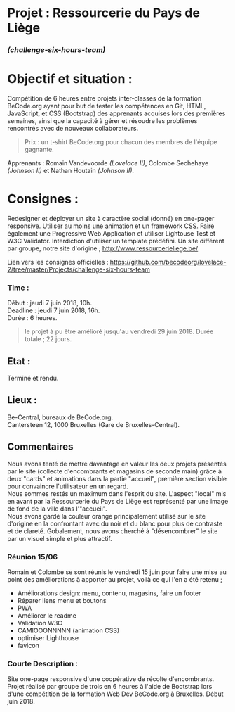 
# Projet : Ressourcerie du Pays de Liège 
### *(challenge-six-hours-team)*

# Objectif et situation :
Compétition de 6 heures entre projets inter-classes de la formation BeCode.org ayant pour but de tester les compétences en Git, HTML, JavaScript, et CSS (Bootstrap) des apprenants acquises lors des premières semaines, ainsi que la capacité à gérer et résoudre les problèmes rencontrés avec de nouveaux collaborateurs.  

> Prix : un t-shirt BeCode.org pour chacun des membres de l'équipe gagnante. 

Apprenants : Romain Vandevoorde *(Lovelace II)*, Colombe Sechehaye *(Johnson II)* et Nathan Houtain *(Johnson II)*.

# Consignes :
Redesigner et déployer un site à caractère social (donné) en one-pager responsive. Utiliser au moins une animation et un framework CSS. Faire également une Progressive Web Application et utiliser Lightouse Test et W3C Validator. Interdiction d'utiliser un template prédéfini. Un site différent par groupe, notre site d'origine ; http://www.ressourcerieliege.be/
 
Lien vers les consignes officielles : https://github.com/becodeorg/lovelace-2/tree/master/Projects/challenge-six-hours-team

### Time :
Début : jeudi 7 juin 2018, 10h.   
Deadline : jeudi 7 juin 2018, 16h.  
Durée : 6 heures.

> le projet à pu être amélioré jusqu'au vendredi 29 juin 2018. Durée totale ; 22 jours.  

## Etat :
Terminé et rendu.

## Lieux :
Be-Central, bureaux de BeCode.org.  
Cantersteen 12, 1000 Bruxelles (Gare de Bruxelles-Central).

## Commentaires

Nous avons tenté de mettre davantage en valeur les deux projets présentés par le site (collecte d'encombrants et magasins de seconde main) grâce à deux "cards" et animations dans la partie "accueil", première section visible pour convaincre l'utilisateur en un regard.  
Nous sommes restés un maximum dans l'esprit du site. L'aspect "local" mis en avant par la Ressourcerie du Pays de Liège est représenté par une image de fond de la ville dans l'"accueil".    
Nous avons gardé la couleur orange principalement utilisé sur le site d'origine en la confrontant avec du noir et du blanc pour plus de contraste et de clareté. Gobalement, nous avons cherché à "désencombrer" le site par un visuel simple et plus attractif. 

### Réunion 15/06
  
Romain et Colombe se sont réunis le vendredi 15 juin pour faire une mise au point des améliorations à apporter au projet,
voilà ce qui l'en a été retenu ;
  
* Améliorations design: menu, contenu, magasins, faire un footer
* Réparer liens menu et boutons
* PWA
* Améliorer le readme
* Validation W3C
* CAMIOOONNNNN (animation CSS)
* optimiser Lighthouse
* favicon


### Courte Description :
Site one-page responsive d'une coopérative de récolte d'encombrants. Projet réalisé par groupe de trois en 6 heures à l'aide de Bootstrap lors d'une compétition de la formation Web Dev BeCode.org à Bruxelles. Début juin 2018. 
